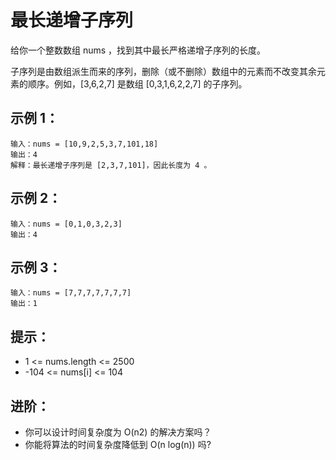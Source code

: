 # 最长递增子序列

给你一个整数数组 nums ，找到其中最长严格递增子序列的长度。

子序列是由数组派生而来的序列，删除（或不删除）数组中的元素而不改变其余元素的顺序。例如，[3,6,2,7] 是数组 [0,3,1,6,2,2,7] 的子序列。

## 示例 1：
```
输入：nums = [10,9,2,5,3,7,101,18]
输出：4
解释：最长递增子序列是 [2,3,7,101]，因此长度为 4 。
```

## 示例 2：
```
输入：nums = [0,1,0,3,2,3]
输出：4
```

## 示例 3：
```
输入：nums = [7,7,7,7,7,7,7]
输出：1
```

## 提示：
- 1 <= nums.length <= 2500
- -104 <= nums[i] <= 104
 

## 进阶：
- 你可以设计时间复杂度为 O(n2) 的解决方案吗？
- 你能将算法的时间复杂度降低到 O(n log(n)) 吗?
